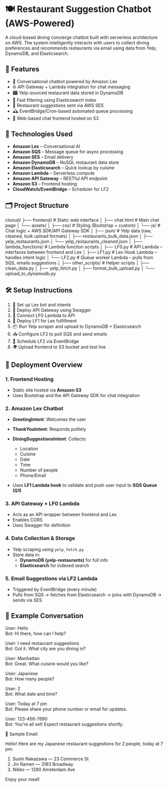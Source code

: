 # 🍽️ Restaurant Suggestion Chatbot (AWS-Powered)

A cloud-based dining concierge chatbot built with serverless architecture on AWS. The system intelligently interacts with users to collect dining preferences and recommends restaurants via email using data from Yelp, DynamoDB, and Elasticsearch.

## 🧠 Features

- 🤖 Conversational chatbot powered by Amazon Lex
- 🌐 API Gateway + Lambda integration for chat messaging
- 🏙️ Yelp-sourced restaurant data stored in DynamoDB
- 🔎 Fast filtering using Elasticsearch index
- 📩 Restaurant suggestions sent via AWS SES
- 🕰️ EventBridge/Cron-based automated queue processing
- 💬 Web-based chat frontend hosted on S3

## 🧰 Technologies Used

- **Amazon Lex** – Conversational AI
- **Amazon SQS** – Message queue for async processing
- **Amazon SES** – Email delivery
- **Amazon DynamoDB** – NoSQL restaurant data store
- **Amazon Elasticsearch** – Quick lookup by cuisine
- **Amazon Lambda** – Serverless compute
- **Amazon API Gateway** – RESTful API endpoint
- **Amazon S3** – Frontend hosting
- **CloudWatch/EventBridge** – Scheduler for LF2

## 🗂️ Project Structure

clooud/
├── frontend/                     # Static web interface
│   ├── chat.html                 # Main chat page
│   └── assets/
│       ├── css/                  # Styling (Bootstrap + custom)
│       └── js/                   # Chat logic + AWS SDK/API Gateway SDK
│
├── json/                         # Yelp data (raw, cleaned, bulk upload formats)
│   ├── restaurants_bulk_data.json
│   ├── yelp_restaurants.json
│   └── yelp_restaurants_cleaned.json
│
├── lambda_functions/             # Lambda function scripts
│   ├── LF0.py                    # API Lambda – interfaces between frontend and Lex
│   ├── LF1.py                    # Lex Hook Lambda – handles intent logic
│   └── LF2.py                    # Queue worker Lambda – pulls from SQS, emails suggestions
│
├── other_scripts/                # Helper scripts
│   ├── clean_data.py
│   ├── yelp_fetch.py
│   ├── format_bulk_upload.py
│   └── upload_to_dynamodb.py

## 🛠️ Setup Instructions

1. 🧠 Set up Lex bot and intents
2. 🛜 Deploy API Gateway using Swagger
3. 🔗 Connect LF0 Lambda to API
4. 💬 Deploy LF1 for Lex fulfillment
5. 📦 Run Yelp scraper and upload to DynamoDB + Elasticsearch
6. 📥 Configure LF2 to poll SQS and send emails
7. 📅 Schedule LF2 via EventBridge
8. 🌍 Upload frontend to S3 bucket and test live

## 🚀 Deployment Overview

### 1. Frontend Hosting
- Static site hosted via **Amazon S3**
- Uses Bootstrap and the API Gateway SDK for chat integration

### 2. Amazon Lex Chatbot
- **GreetingIntent**: Welcomes the user
- **ThankYouIntent**: Responds politely
- **DiningSuggestionsIntent**: Collects:
  - Location
  - Cuisine
  - Date
  - Time
  - Number of people
  - Phone/Email

- Uses **LF1 Lambda hook** to validate and push user input to **SQS Queue (Q1)**

### 3. API Gateway + LF0 Lambda
- Acts as an API wrapper between frontend and Lex
- Enables CORS
- Uses Swagger for definition

### 4. Data Collection & Storage
- Yelp scraping using `yelp_fetch.py`
- Store data in:
  - **DynamoDB (yelp-restaurants)** for full info
  - **Elasticsearch** for indexed search

### 5. Email Suggestions via LF2 Lambda
- Triggered by EventBridge (every minute)
- Pulls from SQS → fetches from Elasticsearch → joins with DynamoDB → sends via SES

## 🧪 Example Conversation

User: Hello  
Bot: Hi there, how can I help?

User: I need restaurant suggestions  
Bot: Got it. What city are you dining in?

User: Manhattan  
Bot: Great. What cuisine would you like?

User: Japanese  
Bot: How many people?

User: 2  
Bot: What date and time?

User: Today at 7 pm  
Bot: Please share your phone number or email for updates.

User: 123-456-7890  
Bot: You're all set! Expect restaurant suggestions shortly.

📧 Sample Email:

Hello! Here are my Japanese restaurant suggestions for 2 people, today at 7 pm:

1. Sushi Nakazawa — 23 Commerce St  
2. Jin Ramen — 3183 Broadway  
3. Nikko — 1280 Amsterdam Ave  

Enjoy your meal!

